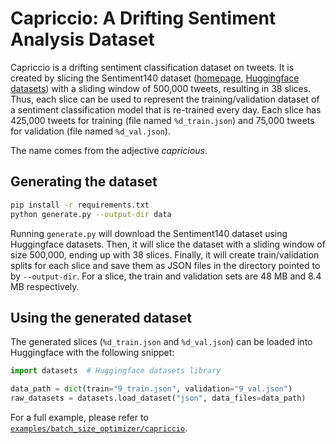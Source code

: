 # Capriccio: A Drifting Sentiment Analysis Dataset

Capriccio is a drifting sentiment classification dataset on tweets.
It is created by slicing the Sentiment140 dataset ([homepage](http://help.sentiment140.com/home), [Huggingface datasets](https://huggingface.co/datasets/sentiment140)) with a sliding window of 500,000 tweets, resulting in 38 slices.
Thus, each slice can be used to represent the training/validation dataset of a sentiment classification model that is re-trained every day.
Each slice has 425,000 tweets for training (file named `%d_train.json`) and 75,000 tweets for validation (file named `%d_val.json`).

The name comes from the adjective *capricious*.

## Generating the dataset

```sh
pip install -r requirements.txt
python generate.py --output-dir data
```

Running `generate.py` will download the Sentiment140 dataset using Huggingface datasets.
Then, it will slice the dataset with a sliding window of size 500,000, ending up with 38 slices.
Finally, it will create train/validation splits for each slice and save them as JSON files in the directory pointed to by `--output-dir`.
For a slice, the train and validation sets are 48 MB and 8.4 MB respectively.

## Using the generated dataset

The generated slices (`%d_train.json` and `%d_val.json`) can be loaded into Huggingface with the following snippet:

```python
import datasets  # Huggingface datasets library

data_path = dict(train="9_train.json", validation="9_val.json")
raw_datasets = datasets.load_dataset("json", data_files=data_path)
```

For a full example, please refer to [`examples/batch_size_optimizer/capriccio`](/examples/batch_size_optimizer/capriccio).
